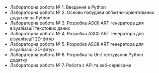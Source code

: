 - Лабораторна робота № 1. Введення в Python
- Лабораторна робота № 2. Основи побудови об’єктно-орієнтованих додатків на Python
- Лабораторна робота № 3. Розробка ASCII ART генератора для візуалізації текстових даних 
- Лабораторна робота № 4. Розробка ASCII ART генератора для візуалізації 2D-фігур
- Лабораторна робота № 5. Розробка ASCII ART генератора для візуалізації 3D-фігур 
- Лабораторна робота № 6. Розробка та Unit тестування Python додатку 
- Лабораторна робота № 7. Робота з API та веб-сервісами 